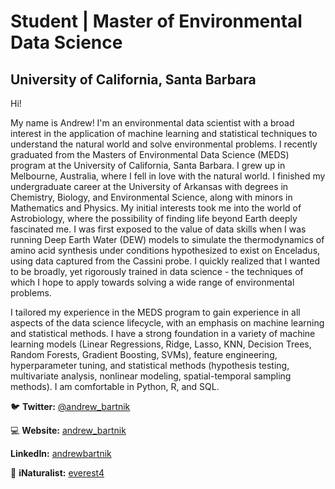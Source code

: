 # Student | Master of Environmental Data Science  
## University of California, Santa Barbara

Hi!


My name is Andrew! I'm an environmental data scientist with a broad interest in the application of machine learning and statistical techniques to understand the natural world and solve environmental problems. I recently graduated from the Masters of Environmental Data Science (MEDS) program at the University of California, Santa Barbara. I grew up in Melbourne, Australia, where I fell in love with the natural world. I finished my undergraduate career at the University of Arkansas with degrees in Chemistry, Biology, and Environmental Science, along with minors in Mathematics and Physics. My initial interests took me into the world of Astrobiology, where the possibility of finding life beyond Earth deeply fascinated me. I was first exposed to the value of data skills when I was running Deep Earth Water (DEW) models to simulate the thermodynamics of amino acid synthesis under conditions hypothesized to exist on Enceladus, using data captured from the Cassini probe. I quickly realized that I wanted to be broadly, yet rigorously trained in data science - the techniques of which I hope to apply towards solving a wide range of environmental problems. 

I tailored my experience in the MEDS program to gain experience in all aspects of the data science lifecycle, with an emphasis on machine learning and statistical methods. I have a strong foundation in a variety of machine learning models (Linear Regressions, Ridge, Lasso, KNN, Decision Trees, Random Forests, Gradient Boosting, SVMs), feature engineering, hyperparameter tuning, and statistical methods (hypothesis testing, multivariate analysis, nonlinear modeling, spatial-temporal sampling methods). I am comfortable in Python, R, and SQL. 


🐦 **Twitter:** [@andrew_bartnik](https://twitter.com/andrew_bartnik)


💻 **Website:**  [andrew_bartnik](https://andrewbartnik.github.io/) 


**LinkedIn:** [andrewbartnik](https://www.linkedin.com/in/andrewbartnik/) 


🐊 **iNaturalist:** [everest4](https://www.inaturalist.org/people/everest4)







